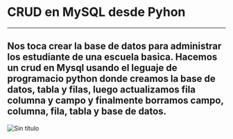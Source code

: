 # CRUD en MySQL desde Pyhon
<hr>

<h2>Nos toca crear la base de datos para administrar los estudiante de una escuela basica. Hacemos un crud en Mysql usando el leguaje de programacio python donde creamos la base de datos, tabla y filas, luego actualizamos fila columna y campo y finalmente borramos campo, columna, fila, tabla y base de datos.</h2> 

![Sin título](https://user-images.githubusercontent.com/81868044/189679456-52eaadd8-67b3-447b-b0b4-7d21e739511f.png)

 
